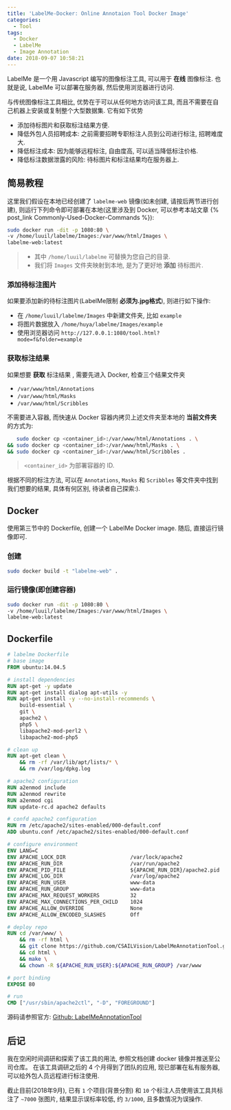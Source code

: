 ```yaml
---
title: 'LabelMe-Docker: Online Annotaion Tool Docker Image'
categories:
  - Tool
tags:
  - Docker
  - LabelMe
  - Image Annotation
date: 2018-09-07 10:58:21
---
```



LabelMe 是一个用 Javascript 编写的图像标注工具, 可以用于 **在线** 图像标注. 也就是说, LabelMe 可以部署在服务器, 然后使用浏览器进行访问.

与传统图像标注工具相比, 优势在于可以从任何地方访问该工具, 而且不需要在自己机器上安装或复制整个大型数据集. 它有如下优势

- 添加待标图片和获取标注结果方便.
- 降低外包人员招聘成本: 之前需要招聘专职标注人员到公司进行标注, 招聘难度大.
- 降低标注成本: 因为能够远程标注, 自由度高, 可以适当降低标注价格.
- 降低标注数据泄露的风险: 待标图片和标注结果均在服务器上.


<!-- more -->


## 简易教程

这里我们假设在本地已经创建了 `labelme-web` 镜像(如未创建, 请按后两节进行创建),
则运行下列命令即可部署在本地(这里涉及到 Docker, 可以参考本站文章 {% post_link Commonly-Used-Docker-Commands %}):

```bash
sudo docker run -dit -p 1080:80 \
-v /home/luuil/labelme/Images:/var/www/html/Images \
labelme-web:latest
```

> - 其中 `/home/luuil/labelme` 可替换为您自己的目录.
> - 我们将 `Images` 文件夹映射到本地, 是为了更好地 **添加** 待标图片.

### 添加待标注图片

如果要添加新的待标注图片(LabelMe限制 **必须为.jpg格式**), 则进行如下操作:

- 在 `/home/luuil/labelme/Images` 中新建文件夹, 比如 `example`
- 将图片数据放入 `/home/huya/labelme/Images/example`
- 使用浏览器访问 `http://127.0.0.1:1080/tool.html?mode=f&folder=example`

### 获取标注结果

如果想要 **获取** 标注结果 , 需要先进入 Docker, 检查三个结果文件夹

- `/var/www/html/Annotations`
- `/var/www/html/Masks`
- `/var/www/html/Scribbles`

不需要进入容器, 而快速从 Docker 容器内拷贝上述文件夹至本地的 **当前文件夹** 的方式为:

```bash
   sudo docker cp <container_id>:/var/www/html/Annotations . \
&& sudo docker cp <container_id>:/var/www/html/Masks . \
&& sudo docker cp <container_id>:/var/www/html/Scribbles .
```

> `<container_id>` 为部署容器的 ID.

根据不同的标注方法, 可以在 `Annotations`, `Masks` 和 `Scribbles` 等文件夹中找到我们想要的结果, 具体有何区别, 待读者自己探索:).

## Docker

使用第三节中的 Dockerfile, 创建一个 LabelMe Docker image. 随后, 直接运行镜像即可.

### 创建

```bash
sudo docker build -t "labelme-web" .
```

### 运行镜像(即创建容器)

```bash
sudo docker run -dit -p 1080:80 \
-v /home/luuil/labelme/Images:/var/www/html/Images \
labelme-web:latest
```

## Dockerfile

```Dockerfile
# labelme Dockerfile
# base image
FROM ubuntu:14.04.5

# install dependencies
RUN apt-get -y update
RUN apt-get install dialog apt-utils -y
RUN apt-get install -y --no-install-recommends \
    build-essential \
    git \
    apache2 \
    php5 \
    libapache2-mod-perl2 \
    libapache2-mod-php5

# clean up
RUN apt-get clean \
    && rm -rf /var/lib/apt/lists/* \
    && rm /var/log/dpkg.log

# apache2 configuration
RUN a2enmod include
RUN a2enmod rewrite
RUN a2enmod cgi
RUN update-rc.d apache2 defaults

# confd apache2 configuration
RUN rm /etc/apache2/sites-enabled/000-default.conf
ADD ubuntu.conf /etc/apache2/sites-enabled/000-default.conf

# configure environment
ENV LANG=C
ENV APACHE_LOCK_DIR                     /var/lock/apache2
ENV APACHE_RUN_DIR                      /var/run/apache2
ENV APACHE_PID_FILE                     ${APACHE_RUN_DIR}/apache2.pid
ENV APACHE_LOG_DIR                      /var/log/apache2
ENV APACHE_RUN_USER                     www-data
ENV APACHE_RUN_GROUP                    www-data
ENV APACHE_MAX_REQUEST_WORKERS          32
ENV APACHE_MAX_CONNECTIONS_PER_CHILD    1024
ENV APACHE_ALLOW_OVERRIDE               None
ENV APACHE_ALLOW_ENCODED_SLASHES        Off

# deploy repo
RUN cd /var/www/ \
    && rm -rf html \
    && git clone https://github.com/CSAILVision/LabelMeAnnotationTool.git html \
    && cd html \
    && make \
    && chown -R ${APACHE_RUN_USER}:${APACHE_RUN_GROUP} /var/www

# port binding
EXPOSE 80

# run
CMD ["/usr/sbin/apache2ctl", "-D", "FOREGROUND"]
```

源码请参照官方: [Github: LabelMeAnnotationTool][labelme]

## 后记

我在空闲时间调研和探索了该工具的用法, 参照文档创建 docker 镜像并推送至公司仓库。 在该工具调研之后的 4 个月得到了团队的应用, 现已部署在私有服务器, 可以给外包人员远程进行标注使用.

截止目前(2018年9月), 已有 `1` 个项目(背景分割) 和 `10` 个标注人员使用该工具共标注了 `~7000` 张图片,
结果显示误标率较低, 约 `3/1000`, 且多数情况为误操作.

[docker-doc]: https://docs.docker.com/
[labelme]: https://github.com/CSAILVision/LabelMeAnnotationTool/